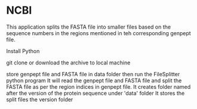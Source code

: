 # NCBI
This application splits the FASTA file into smaller files based on the sequence numbers in the regions mentioned in teh corresponding genpept file. 

Install Python

git clone or download the archive to local machine

store genpept file and FASTA file in data folder
then run the FileSplitter python program
It will read the genpept file and FASTA file and split the FASTA file as per the region indices in genpept file. 
It creates folder named after the version of the protein sequence under 'data' folder
It stores the split files the version folder 


